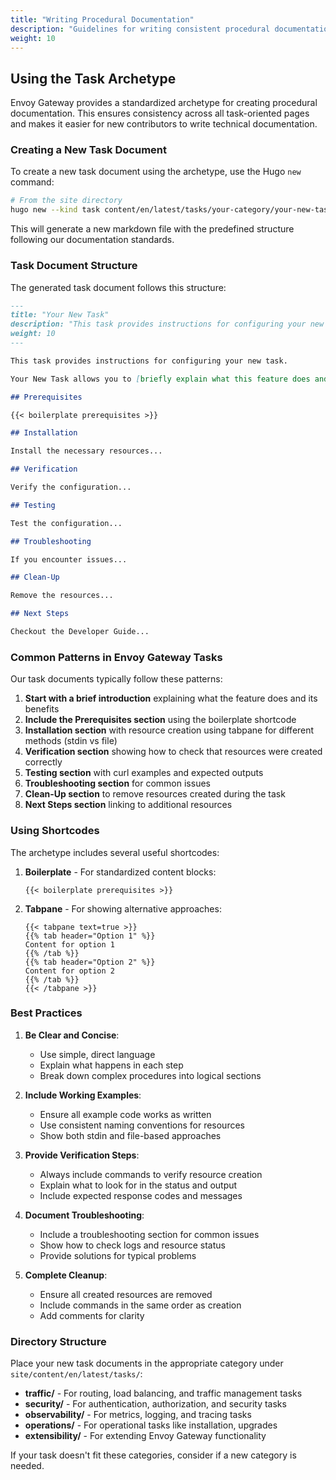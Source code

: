 ```yaml
---
title: "Writing Procedural Documentation"
description: "Guidelines for writing consistent procedural documentation"
weight: 10
---
```


## Using the Task Archetype

Envoy Gateway provides a standardized archetype for creating procedural documentation. This ensures consistency across all task-oriented pages and makes it easier for new contributors to write technical documentation.

### Creating a New Task Document

To create a new task document using the archetype, use the Hugo `new` command:

```bash
# From the site directory
hugo new --kind task content/en/latest/tasks/your-category/your-new-task.md
```

This will generate a new markdown file with the predefined structure following our documentation standards.

### Task Document Structure

The generated task document follows this structure:

```markdown
---
title: "Your New Task"
description: "This task provides instructions for configuring your new task in Envoy Gateway."
weight: 10
---

This task provides instructions for configuring your new task.

Your New Task allows you to [briefly explain what this feature does and its benefits].

## Prerequisites

{{< boilerplate prerequisites >}}

## Installation

Install the necessary resources...

## Verification

Verify the configuration...

## Testing

Test the configuration...

## Troubleshooting

If you encounter issues...

## Clean-Up

Remove the resources...

## Next Steps

Checkout the Developer Guide...
```

### Common Patterns in Envoy Gateway Tasks

Our task documents typically follow these patterns:

1. **Start with a brief introduction** explaining what the feature does and its benefits
2. **Include the Prerequisites section** using the boilerplate shortcode
3. **Installation section** with resource creation using tabpane for different methods (stdin vs file)
4. **Verification section** showing how to check that resources were created correctly
5. **Testing section** with curl examples and expected outputs
6. **Troubleshooting section** for common issues
7. **Clean-Up section** to remove resources created during the task
8. **Next Steps section** linking to additional resources

### Using Shortcodes

The archetype includes several useful shortcodes:

1. **Boilerplate** - For standardized content blocks:
   ```
   {{< boilerplate prerequisites >}}
   ```

2. **Tabpane** - For showing alternative approaches:
   ```
   {{< tabpane text=true >}}
   {{% tab header="Option 1" %}}
   Content for option 1
   {{% /tab %}}
   {{% tab header="Option 2" %}}
   Content for option 2
   {{% /tab %}}
   {{< /tabpane >}}
   ```

### Best Practices

1. **Be Clear and Concise**:
   - Use simple, direct language
   - Explain what happens in each step
   - Break down complex procedures into logical sections

2. **Include Working Examples**:
   - Ensure all example code works as written
   - Use consistent naming conventions for resources
   - Show both stdin and file-based approaches

3. **Provide Verification Steps**:
   - Always include commands to verify resource creation
   - Explain what to look for in the status and output
   - Include expected response codes and messages

4. **Document Troubleshooting**:
   - Include a troubleshooting section for common issues
   - Show how to check logs and resource status
   - Provide solutions for typical problems

5. **Complete Cleanup**:
   - Ensure all created resources are removed
   - Include commands in the same order as creation
   - Add comments for clarity

### Directory Structure

Place your new task documents in the appropriate category under `site/content/en/latest/tasks/`:

- **traffic/** - For routing, load balancing, and traffic management tasks
- **security/** - For authentication, authorization, and security tasks
- **observability/** - For metrics, logging, and tracing tasks
- **operations/** - For operational tasks like installation, upgrades
- **extensibility/** - For extending Envoy Gateway functionality

If your task doesn't fit these categories, consider if a new category is needed. 